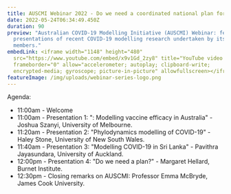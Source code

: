 ```yaml
---
title: AUSCMI Webinar 2022 - Do we need a coordinated national plan for COVID-19?
date: 2022-05-24T06:34:49.450Z
duration: 90
preview: "Australian COVID-19 Modelling Initiative (AUSCMI) Webinar: featuring
  presentations of recent COVID-19 modelling research undertaken by its
  members."
embedLink: <iframe width="1148" height="480"
  src="https://www.youtube.com/embed/x9v1Gd_2zy8" title="YouTube video player"
  frameborder="0" allow="accelerometer; autoplay; clipboard-write;
  encrypted-media; gyroscope; picture-in-picture" allowfullscreen></iframe>
featureImage: /img/uploads/webinar-series-logo.png
---
```

Agenda:

* 11:00am - Welcome
* 11:00am - Presentation 1: ": Modelling vaccine efficacy in Australia" - Joshua Szanyi, University of Melbourne.
* 11:20am - Presentation 2: "Phylodynamics modelling of COVID-19" - Haley Stone, University of New South Wales.
* 11:40am - Presentation 3: "Modelling COVID-19 in Sri Lanka" - Pavithra Jayasundara, University of Auckland.
* 12:00pm - Presentation 4: "Do we need a plan?" - Margaret Hellard, Burnet Institute.
* 12:30pm - Closing remarks on AUSCMI: Professor Emma McBryde, James Cook University.